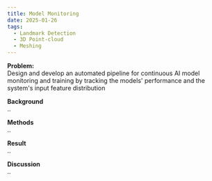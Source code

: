```yaml
---
title: Model Monitoring
date: 2025-01-26
tags:
  - Landmark Detection
  - 3D Point-cloud
  - Meshing
---
```


**Problem:**\
Design and develop an automated pipeline for continuous AI model monitoring and training by tracking the models' performance and the system's input feature distribution
<!--more-->

**Background**\
..

**Methods**\
..

**Result**\
..

**Discussion**\
..


